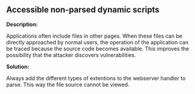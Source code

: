 
Accessible non-parsed dynamic scripts
-------

**Description:**

Applications often include files in other pages. When these files can be directly 
approached by normal users, the operation of the application can be traced because the 
source code becomes available. This improves the possibility that the attacker discovers 
vulnerabilities.


**Solution:**

Always add the different types of extentions to the webserver handler to parse. 
This way the file source cannot be viewed.

	